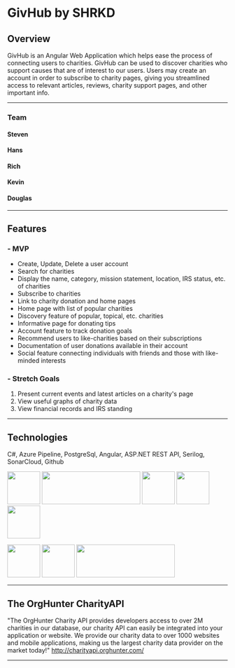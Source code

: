 # GivHub by SHRKD
## Overview
GivHub is an Angular Web Application which helps ease the process of connecting users to charities. GivHub can be used to discover charities who support causes that are of interest to our users. Users may create an account in order to subscribe to charity pages, giving you streamlined access to relevant articles, reviews, charity support pages, and other important info.  
***
### Team
#### Steven
#### Hans
#### Rich
#### Kevin
#### Douglas
***
## Features
### - MVP
- Create, Update, Delete a user account
- Search for charities
- Display the name, category, mission statement, location, IRS status, etc. of charities
- Subscribe to charities
- Link to charity donation and home pages
- Home page with list of popular charities
- Discovery feature of popular, topical, etc. charities
- Informative page for donating tips
- Account feature to track donation goals
- Recommend users to like-charities based on their subscriptions
- Documentation of user donations available in their account
- Social feature connecting individuals with friends and those with like-minded interests
### - Stretch Goals
1) Present current events and latest articles on a charity's page
2) View useful graphs of charity data
3) View financial  records and IRS standing
***
## Technologies
C#, Azure Pipeline, PostgreSql, Angular, ASP.NET REST API, Serilog, SonarCloud, Github

<img src="https://github.com/210215-USF-NET/GivHub-By-SHRKD/blob/Readme/SHRKD_GivHub/SHRKD_GivHub/Images/c%23_logo.png" height=75 width=75>     <img src="https://github.com/210215-USF-NET/GivHub-By-SHRKD/blob/Readme/SHRKD_GivHub/SHRKD_GivHub/Images/sonarcloud_logo.png" height=75 width=225>     <img src="https://github.com/210215-USF-NET/GivHub-By-SHRKD/blob/Readme/SHRKD_GivHub/SHRKD_GivHub/Images/Azure-Devops_logo.png" height=75 width=75>     <img src="https://github.com/210215-USF-NET/GivHub-By-SHRKD/blob/Readme/SHRKD_GivHub/SHRKD_GivHub/Images/Angular_logo.png" height=75 width=75>      <img src="https://github.com/210215-USF-NET/GivHub-By-SHRKD/blob/Readme/SHRKD_GivHub/SHRKD_GivHub/Images/PostgreSql_logo.png" height=75 width=75>

<img src="https://github.com/210215-USF-NET/GivHub-By-SHRKD/blob/Readme/SHRKD_GivHub/SHRKD_GivHub/Images/github_logo.png" height=75 width=75>       <img src="https://github.com/210215-USF-NET/GivHub-By-SHRKD/blob/Readme/SHRKD_GivHub/SHRKD_GivHub/Images/Serilog_logo.png" height=75 width=75>      <img src="https://github.com/210215-USF-NET/GivHub-By-SHRKD/blob/Readme/SHRKD_GivHub/SHRKD_GivHub/Images/ASP.NET_logo.png" height=75 width=225>

***
## The OrgHunter CharityAPI
"The OrgHunter Charity API provides developers access to over 2M charities in our database, our charity API can easily be integrated into your application or website. We provide our charity data to over 1000 websites and mobile applications, making us the largest charity data provider on the market today!"
http://charityapi.orghunter.com/
***
